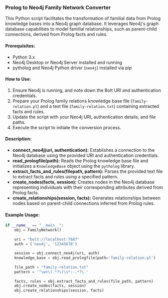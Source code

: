 ### Prolog to Neo4j Family Network Converter

This Python script facilitates the transformation of familial data from Prolog knowledge bases into a Neo4j graph database. It leverages Neo4j's graph database capabilities to model familial relationships, such as parent-child connections, derived from Prolog facts and rules.

#### Prerequisites:
- Python 3.x
- Neo4j Desktop or Neo4j Server installed and running
- pytholog and Neo4j Python driver (`neo4j`) installed via pip

#### How to Use:
1. Ensure Neo4j is running, and note down the Bolt URI and authentication credentials.
2. Prepare your Prolog family relations knowledge base file (`family-relation.pl`) and a text file (`family-relation.txt`) containing extracted facts and rules.
3. Update the script with your Neo4j URI, authentication details, and file paths.
4. Execute the script to initiate the conversion process.

#### Description:
- **connect_neo4j(uri, authentication):** Establishes a connection to the Neo4j database using the provided URI and authentication credentials.
- **read_prologfile(path):** Reads the Prolog knowledge base file and initializes a `KnowledgeBase` object using the `pytholog` library.
- **extract_facts_and_rules(filepath, pattern):** Parses the provided text file to extract facts and rules using a specified pattern.
- **create_nodes(facts, session):** Creates nodes in the Neo4j database representing individuals with their corresponding attributes derived from Prolog facts.
- **create_relationships(session, facts):** Generates relationships between nodes based on parent-child connections inferred from Prolog rules.

#### Example Usage:
```python
if __name__ == "__main__":
    obj = FamilyNetwork()
 
    uri = "bolt://localhost:7687"
    auth = ('neo4j', '12345678')
    
    session = obj.connect_neo4j(uri, auth)
    knowledge_base = obj.read_prologfile(path='family-relation.pl')
    
    file_path = "family-relation.txt"
    pattern = '^\w+\(.*?\)\s*:-.*?\.'
    
    facts, rules = obj.extract_facts_and_rules(file_path, pattern)
    obj.create_nodes(facts, session)
    obj.create_relationships(session, facts)

